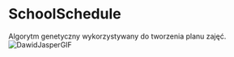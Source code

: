 # SchoolSchedule
Algorytm genetyczny wykorzystywany do tworzenia planu zajęć.<br>
![DawidJasperGIF](https://github.com/Modzel200/SchoolSchedule/assets/49248797/eccee6da-ff3f-4510-8e06-5170913641b4)
